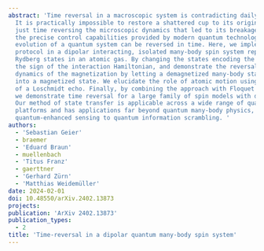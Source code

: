 ```yaml
---
abstract: 'Time reversal in a macroscopic system is contradicting daily experience.
  It is practically impossible to restore a shattered cup to its original state by
  just time reversing the microscopic dynamics that led to its breakage. Yet, with
  the precise control capabilities provided by modern quantum technology, the unitary
  evolution of a quantum system can be reversed in time. Here, we implement a time-reversal
  protocol in a dipolar interacting, isolated many-body spin system represented by
  Rydberg states in an atomic gas. By changing the states encoding the spin, we flip
  the sign of the interaction Hamiltonian, and demonstrate the reversal of the relaxation
  dynamics of the magnetization by letting a demagnetized many-body state evolve back-in-time
  into a magnetized state. We elucidate the role of atomic motion using the concept
  of a Loschmidt echo. Finally, by combining the approach with Floquet engineering,
  we demonstrate time reversal for a large family of spin models with different symmetries.
  Our method of state transfer is applicable across a wide range of quantum simulation
  platforms and has applications far beyond quantum many-body physics, reaching from
  quantum-enhanced sensing to quantum information scrambling. '
authors:
  - 'Sebastian Geier'
  - braemer
  - 'Eduard Braun'
  - muellenbach
  - 'Titus Franz'
  - gaerttner
  - 'Gerhard Zürn'
  - 'Matthias Weidemüller'
date: 2024-02-01
doi: 10.48550/arXiv.2402.13873
projects:
publication: 'ArXiv 2402.13873'
publication_types:
  - 2
title: 'Time-reversal in a dipolar quantum many-body spin system'
---
```

